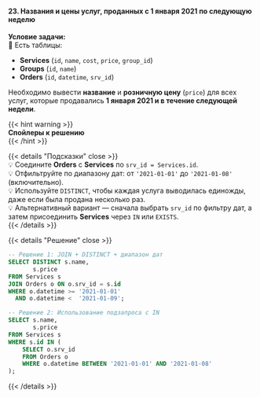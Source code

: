 #### 23. Названия и цены услуг, проданных с 1 января 2021 по следующую неделю

**Условие задачи:**  
📌 Есть таблицы:  
- **Services** (`id`, `name`, `cost`, `price`, `group_id`)  
- **Groups** (`id`, `name`)  
- **Orders** (`id`, `datetime`, `srv_id`)  

Необходимо вывести **название** и **розничную цену** (`price`) для всех услуг, которые продавались **1 января 2021 и в течение следующей недели**.

{{< hint warning >}}  
**Спойлеры к решению**  
{{< /hint >}}

{{< details "Подсказки" close >}}  
💡 Соедините **Orders** с **Services** по `srv_id = Services.id`.  
💡 Отфильтруйте по диапазону дат: от `'2021-01-01'` до `'2021-01-08'` (включительно).  
💡 Используйте `DISTINCT`, чтобы каждая услуга выводилась единожды, даже если была продана несколько раз.  
💡 Альтернативный вариант — сначала выбрать `srv_id` по фильтру дат, а затем присоединить **Services** через `IN` или `EXISTS`.  
{{< /details >}}

{{< details "Решение" close >}}

```sql
-- Решение 1: JOIN + DISTINCT + диапазон дат
SELECT DISTINCT s.name,
       s.price
FROM Services s
JOIN Orders o ON o.srv_id = s.id
WHERE o.datetime >= '2021-01-01'
  AND o.datetime <  '2021-01-09';
```

```sql
-- Решение 2: Использование подзапроса с IN
SELECT s.name,
       s.price
FROM Services s
WHERE s.id IN (
    SELECT o.srv_id
    FROM Orders o
    WHERE o.datetime BETWEEN '2021-01-01' AND '2021-01-08'
);
```

{{< /details >}}